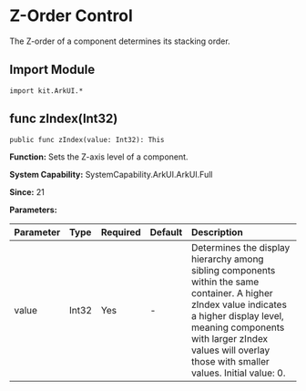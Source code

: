 # Z-Order Control

The Z-order of a component determines its stacking order.

## Import Module

```cangjie
import kit.ArkUI.*
```

## func zIndex(Int32)

```cangjie
public func zIndex(value: Int32): This
```

**Function:** Sets the Z-axis level of a component.

**System Capability:** SystemCapability.ArkUI.ArkUI.Full

**Since:** 21

**Parameters:**

| Parameter | Type | Required | Default | Description |
|:---|:---|:---|:---|:---|
| value | Int32 | Yes | - | Determines the display hierarchy among sibling components within the same container. A higher zIndex value indicates a higher display level, meaning components with larger zIndex values will overlay those with smaller values. Initial value: 0. |